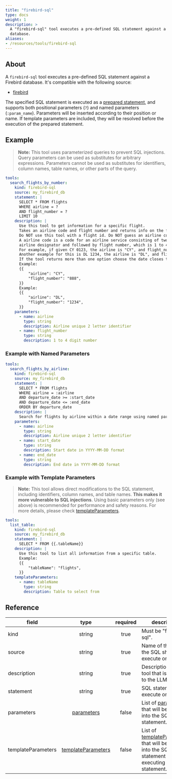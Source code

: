 ```yaml
---
title: "firebird-sql"
type: docs
weight: 1
description: > 
  A "firebird-sql" tool executes a pre-defined SQL statement against a Firebird
  database.
aliases:
- /resources/tools/firebird-sql
---
```


## About

A `firebird-sql` tool executes a pre-defined SQL statement against a Firebird
database. It's compatible with the following source:

- [firebird](../sources/firebird.md)

The specified SQL statement is executed as a [prepared statement][fb-prepare],
and supports both positional parameters (`?`) and named parameters (`:param_name`).
Parameters will be inserted according to their position or name. If template 
parameters are included, they will be resolved before the execution of the 
prepared statement.

[fb-prepare]: https://firebirdsql.org/refdocs/langrefupd25-psql-execstat.html

## Example

> **Note:** This tool uses parameterized queries to prevent SQL injections.
> Query parameters can be used as substitutes for arbitrary expressions.
> Parameters cannot be used as substitutes for identifiers, column names, table
> names, or other parts of the query.

```yaml
tools:
  search_flights_by_number:
    kind: firebird-sql
    source: my_firebird_db
    statement: |
      SELECT * FROM flights
      WHERE airline = ?
      AND flight_number = ?
      LIMIT 10
    description: |
      Use this tool to get information for a specific flight.
      Takes an airline code and flight number and returns info on the flight.
      Do NOT use this tool with a flight id. Do NOT guess an airline code or flight number.
      A airline code is a code for an airline service consisting of two-character
      airline designator and followed by flight number, which is 1 to 4 digit number.
      For example, if given CY 0123, the airline is "CY", and flight_number is "123".
      Another example for this is DL 1234, the airline is "DL", and flight_number is "1234".
      If the tool returns more than one option choose the date closes to today.
      Example:
      {{
          "airline": "CY",
          "flight_number": "888",
      }}
      Example:
      {{
          "airline": "DL",
          "flight_number": "1234",
      }}
    parameters:
      - name: airline
        type: string
        description: Airline unique 2 letter identifier
      - name: flight_number
        type: string
        description: 1 to 4 digit number
```

### Example with Named Parameters

```yaml
tools:
  search_flights_by_airline:
    kind: firebird-sql
    source: my_firebird_db
    statement: |
      SELECT * FROM flights
      WHERE airline = :airline
      AND departure_date >= :start_date
      AND departure_date <= :end_date
      ORDER BY departure_date
    description: |
      Search for flights by airline within a date range using named parameters.
    parameters:
      - name: airline
        type: string
        description: Airline unique 2 letter identifier
      - name: start_date
        type: string
        description: Start date in YYYY-MM-DD format
      - name: end_date
        type: string
        description: End date in YYYY-MM-DD format
```

### Example with Template Parameters

> **Note:** This tool allows direct modifications to the SQL statement,
> including identifiers, column names, and table names. **This makes it more
> vulnerable to SQL injections**. Using basic parameters only (see above) is
> recommended for performance and safety reasons. For more details, please check
> [templateParameters](_index#template-parameters).

```yaml
tools:
  list_table:
    kind: firebird-sql
    source: my_firebird_db
    statement: |
      SELECT * FROM {{.tableName}}
    description: |
      Use this tool to list all information from a specific table.
      Example:
      {{
          "tableName": "flights",
      }}
    templateParameters:
      - name: tableName
        type: string
        description: Table to select from
```

## Reference

| **field**          |                     **type**                     | **required** | **description**                                                                                                                            |
|--------------------|:------------------------------------------------:|:------------:|--------------------------------------------------------------------------------------------------------------------------------------------|
| kind               |                      string                      |     true     | Must be "firebird-sql".                                                                                                                    |
| source             |                      string                      |     true     | Name of the source the SQL should execute on.                                                                                              |
| description        |                      string                      |     true     | Description of the tool that is passed to the LLM.                                                                                         |
| statement          |                      string                      |     true     | SQL statement to execute on.                                                                                                               |
| parameters         |    [parameters](_index#specifying-parameters)    |    false     | List of [parameters](_index#specifying-parameters) that will be inserted into the SQL statement.                                           |
| templateParameters | [templateParameters](_index#template-parameters) |    false     | List of [templateParameters](_index#template-parameters) that will be inserted into the SQL statement before executing prepared statement. |